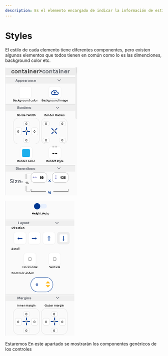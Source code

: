 ```yaml
---
description: Es el elemento encargado de indicar la información de estilo.
---
```


# Styles

El estilo de cada elemento tiene diferentes componentes, pero existen algunos elementos que todos tienen en común como lo es las dimenciones, background color etc.

![](../../.gitbook/assets/image%20%2880%29.png)

![](../../.gitbook/assets/image%20%2873%29.png)

Estaremos En este apartado se mostrarán los componentes genéricos de los controles

